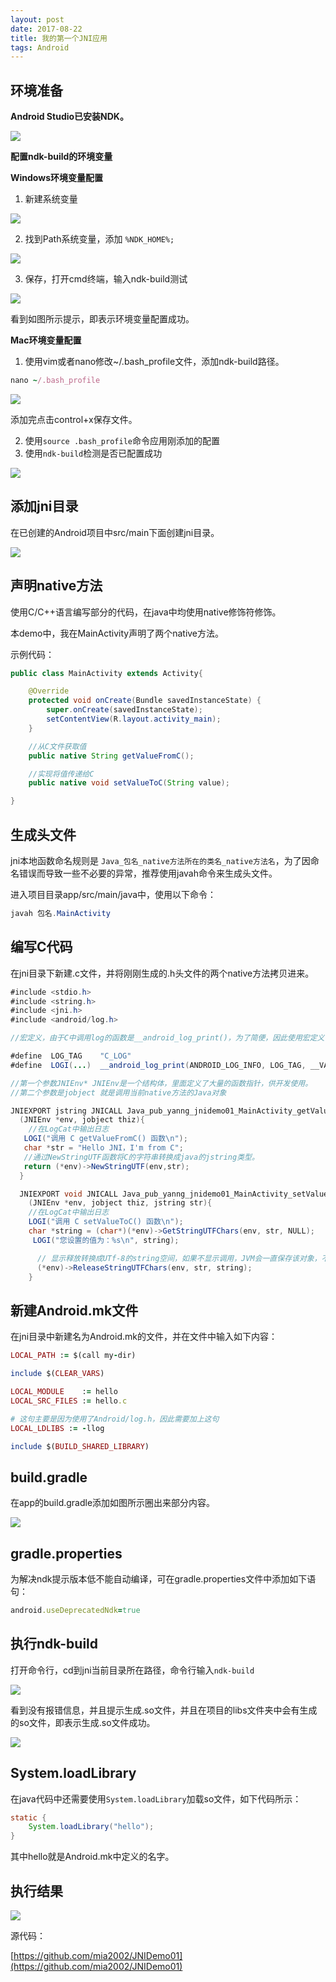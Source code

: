 ```yaml
---
layout: post
date: 2017-08-22
title: 我的第一个JNI应用
tags: Android
---
```


## 环境准备

**Android Studio已安装NDK。**

![](../assets/blog/20170822-1.png)

**配置ndk-build的环境变量**

**Windows环境变量配置**

1. 新建系统变量

![](../assets/blog/20170822-2.png)

2. 找到Path系统变量，添加 `%NDK_HOME%;`

![](../assets/blog/20170822-3.png)

3. 保存，打开cmd终端，输入ndk-build测试

![](../assets/blog/20170822-4.png)

看到如图所示提示，即表示环境变量配置成功。

**Mac环境变量配置**

1. 使用vim或者nano修改~/.bash_profile文件，添加ndk-build路径。

```ruby
nano ~/.bash_profile
```

![](../assets/blog/20170822-10.png)

添加完点击control+x保存文件。

2. 使用`source .bash_profile`命令应用刚添加的配置
3. 使用`ndk-build`检测是否已配置成功

![](../assets/blog/20170822-11.png)

## 添加jni目录

在已创建的Android项目中src/main下面创建jni目录。

![](../assets/blog/20170822-5.png)

## 声明native方法

使用C/C++语言编写部分的代码，在java中均使用native修饰符修饰。

本demo中，我在MainActivity声明了两个native方法。

示例代码：

```java
public class MainActivity extends Activity{

    @Override
    protected void onCreate(Bundle savedInstanceState) {
        super.onCreate(savedInstanceState);
        setContentView(R.layout.activity_main);
    }

    //从C文件获取值
    public native String getValueFromC();

    //实现将值传递给C
    public native void setValueToC(String value);

}
```

## 生成头文件

jni本地函数命名规则是 `Java_包名_native方法所在的类名_native方法名`，为了因命名错误而导致一些不必要的异常，推荐使用javah命令来生成头文件。

进入项目目录app/src/main/java中，使用以下命令：

```java
javah 包名.MainActivity
```

## 编写C代码

在jni目录下新建.c文件，并将刚刚生成的.h头文件的两个native方法拷贝进来。

```java
#include <stdio.h>
#include <string.h>
#include <jni.h>
#include <android/log.h>

//宏定义，由于C中调用log的函数是__android_log_print()，为了简便，因此使用宏定义

#define  LOG_TAG    "C_LOG"
#define  LOGI(...)  __android_log_print(ANDROID_LOG_INFO, LOG_TAG, __VA_ARGS__)

//第一个参数JNIEnv* JNIEnv是一个结构体，里面定义了大量的函数指针，供开发使用。
//第二个参数是jobject 就是调用当前native方法的Java对象

JNIEXPORT jstring JNICALL Java_pub_yanng_jnidemo01_MainActivity_getValueFromC
  (JNIEnv *env, jobject thiz){
    //在LogCat中输出日志
   LOGI("调用 C getValueFromC() 函数\n");
   char *str = "Hello JNI，I'm from C";
   //通过NewStringUTF函数将C的字符串转换成java的jstring类型。
   return (*env)->NewStringUTF(env,str);
  }

  JNIEXPORT void JNICALL Java_pub_yanng_jnidemo01_MainActivity_setValueToC
    (JNIEnv *env, jobject thiz, jstring str){
    //在LogCat中输出日志
    LOGI("调用 C setValueToC() 函数\n");
    char *string = (char*)(*env)->GetStringUTFChars(env, str, NULL);
     LOGI("您设置的值为：%s\n", string);

      // 显示释放转换成UTf-8的string空间，如果不显示调用，JVM会一直保存该对象，不回收，容易导致内存溢出
      (*env)->ReleaseStringUTFChars(env, str, string);
    }
```

## 新建Android.mk文件

在jni目录中新建名为Android.mk的文件，并在文件中输入如下内容：

```ruby
LOCAL_PATH := $(call my-dir)

include $(CLEAR_VARS)

LOCAL_MODULE    := hello
LOCAL_SRC_FILES := hello.c

# 这句主要是因为使用了Android/log.h，因此需要加上这句
LOCAL_LDLIBS := -llog 

include $(BUILD_SHARED_LIBRARY)
```

## build.gradle

在app的build.gradle添加如图所示圈出来部分内容。

![](../assets/blog/20170822-6.png)

## gradle.properties

为解决ndk提示版本低不能自动编译，可在gradle.properties文件中添加如下语句：

```ruby
android.useDeprecatedNdk=true
```

## 执行ndk-build

打开命令行，cd到jni当前目录所在路径，命令行输入`ndk-build`

![](../assets/blog/20170822-7.png)

看到没有报错信息，并且提示生成.so文件，并且在项目的libs文件夹中会有生成的so文件，即表示生成.so文件成功。

![](../assets/blog/20170822-8.png)

## System.loadLibrary

在java代码中还需要使用`System.loadLibrary`加载so文件，如下代码所示：

```java
static {
    System.loadLibrary("hello");
}
```

其中hello就是Android.mk中定义的名字。

## 执行结果

![](../assets/blog/20170822-9.png)

源代码：

[https://github.com/mia2002/JNIDemo01](https://github.com/mia2002/JNIDemo01)
